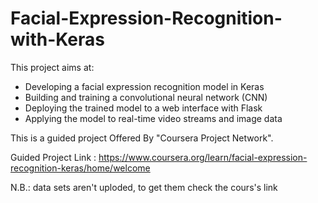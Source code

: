 # Facial-Expression-Recognition-with-Keras

This project aims at: 
- Developing a facial expression recognition model in Keras
- Building and training a convolutional neural network (CNN)
- Deploying the trained model to a web interface with Flask
- Applying the model to real-time video streams and image data

This is a guided project Offered By "Coursera Project Network".

Guided Project Link : https://www.coursera.org/learn/facial-expression-recognition-keras/home/welcome

N.B.: data sets aren't uploded, to get them check the cours's link
